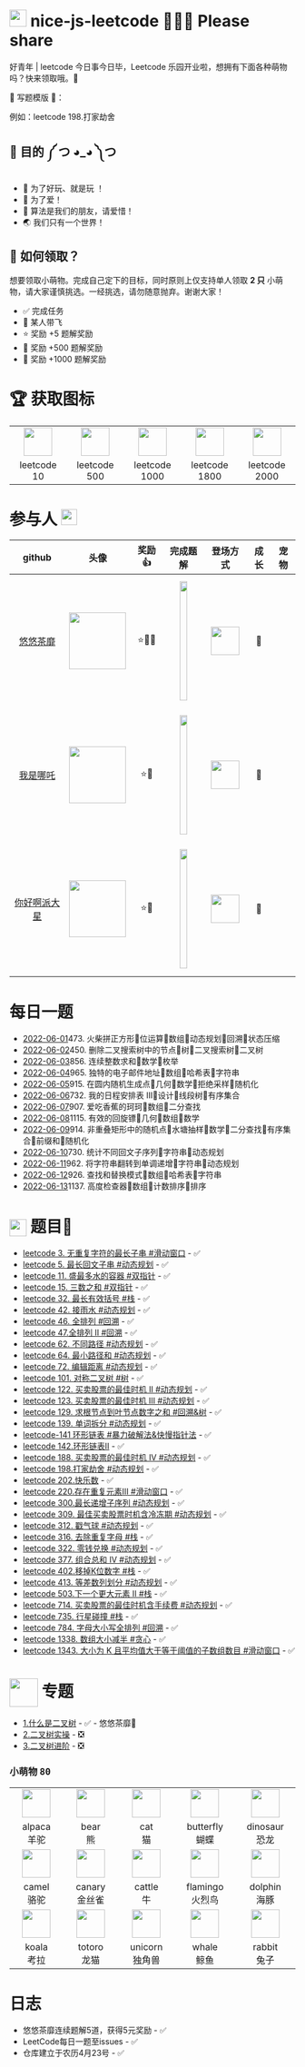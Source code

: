 # <img src="https://emojis.slackmojis.com/emojis/images/1588315024/8823/hyperkitty.gif?1588315024" width="30" /> nice-js-leetcode  🎉🎉🎉  Please share

好青年 | leetcode 今日事今日毕，Leetcode 乐园开业啦，想拥有下面各种萌物吗？快来领取哦。🌈

🌟 写题模版 🌟：

例如：leetcode 198.打家劫舍

## 💖 目的 ༼ つ ◕_◕ ༽つ

- 🎁 为了好玩、就是玩 ！
- 💖 为了爱！
- 🙂 算法是我们的朋友，请爱惜！
- 🌏 我们只有一个世界！

## 💄 如何领取？

想要领取小萌物。完成自己定下的目标，同时原则上仅支持单人领取 **2 只** 小萌物，请大家谨慎挑选。一经挑选，请勿随意抛弃。谢谢大家！

- ✅ 完成任务 
- 🚀 某人带飞
- ⭐ 奖励 +5 题解奖励
- 🚩 奖励 +500 题解奖励
- 👑 奖励 +1000 题解奖励

# 🏆 获取图标

<table>
<tr>
  <td align="center"><img src="https://avatars0.githubusercontent.com/u/75349299?s=200&v=4" width="50" /></td>
  <td align="center"><img src="https://avatars0.githubusercontent.com/u/75349401?s=200&v=4" width="50" /></td>
  <td align="center"><img src="https://avatars0.githubusercontent.com/u/75229308?s=200&v=4" width="50" /></td>
  <td align="center"><img src="https://avatars0.githubusercontent.com/u/75229393?s=200&v=4" width="50" /></td>
  <td align="center"><img src="https://avatars0.githubusercontent.com/u/75106065?s=200&v=4" width="50" /></td>
</tr>
<tr>
  <td width="160" align="center">leetcode 10<br /></td>
  <td width="160" align="center">leetcode 500<br /></td>
  <td width="160" align="center">leetcode 1000<br /></td>
  <td width="160" align="center">leetcode 1800<br /></td>
  <td width="160" align="center">leetcode 2000<br /></td>
</tr>
</table>

# 参与人 <img src="https://emojis.slackmojis.com/emojis/images/1621024394/39092/cat-roll.gif?1621024394" width="28" />

| github | 头像 | 奖励 👍 | 完成题解 | 登场方式 | 成长 | 宠物 |
| :---: | :---: | :---: | :---: | :---: | :---: | :---: |
| [悠悠茶靡](https://github.com/dreamjean) | <img src="https://avatars.githubusercontent.com/u/58740404?v=4" width="100" align="middle" /> | ⭐🍬🍧 |  [<img  style="margin: 10px" height="210px" width="48%" src="https://leetcard.jacoblin.cool/dreamjean720?theme=unicorn&site=cn">](https://leetcard.jacoblin.cool/dreamjean720?theme=unicorn&site=cn) | <img src="https://avatars0.githubusercontent.com/u/75349401?s=200&v=4" width="50" /> | 🐣 | |
| [我是哪吒](https://github.com/webVueBlog) | <img src="https://avatars.githubusercontent.com/u/59645426?v=4" width="100" align="middle" /> | ⭐🍧 |  [<img  style="margin: 10px" height="210px" width="48%" src="https://leetcard.jacoblin.cool/jeskson?theme=unicorn&site=cn">](https://leetcard.jacoblin.cool/jeskson?theme=unicorn&site=cn) | <img src="https://avatars0.githubusercontent.com/u/75349299?s=200&v=4" width="50" /> | 🐣 | |
| [你好啊派大星](https://github.com/Anonymity94) | <img src="https://avatars.githubusercontent.com/u/13148447?v=4" width="100" align="middle" /> | ⭐🍧 |  [<img  style="margin: 10px" height="210px" width="48%" src="https://leetcard.jacoblin.cool/ni-hao-a-pai-da-xing?theme=unicorn&site=cn">](https://leetcard.jacoblin.cool/ni-hao-a-pai-da-xing?theme=unicorn&site=cn) | <img src="https://avatars0.githubusercontent.com/u/75349299?s=200&v=4" width="50" /> | 🐣 | |

# 每日一题

- [2022-06-01](https://github.com/nice-people-frontend-community/nice-js-leetcode/issues/41)473. 火柴拼正方形👋位运算👋数组👋动态规划👋回溯👋状态压缩
- [2022-06-02](https://github.com/nice-people-frontend-community/nice-js-leetcode/issues/42)450. 删除二叉搜索树中的节点👋树👋二叉搜索树👋二叉树
- [2022-06-03](https://github.com/nice-people-frontend-community/nice-js-leetcode/issues/43)856. 连续整数求和👋数学👋枚举
- [2022-06-04](https://github.com/nice-people-frontend-community/nice-js-leetcode/issues/44)965. 独特的电子邮件地址👋数组👋哈希表👋字符串
- [2022-06-05](https://github.com/nice-people-frontend-community/nice-js-leetcode/issues/45)915. 在圆内随机生成点👋几何👋数学👋拒绝采样👋随机化
- [2022-06-06](https://github.com/nice-people-frontend-community/nice-js-leetcode/issues/46)732. 我的日程安排表 III👋设计👋线段树👋有序集合
- [2022-06-07](https://github.com/nice-people-frontend-community/nice-js-leetcode/issues/47)907. 爱吃香蕉的珂珂👋数组👋二分查找
- [2022-06-08](https://github.com/nice-people-frontend-community/nice-js-leetcode/issues/48)1115. 有效的回旋镖👋几何👋数组👋数学
- [2022-06-09](https://github.com/nice-people-frontend-community/nice-js-leetcode/issues/49)914. 非重叠矩形中的随机点👋水塘抽样👋数学👋二分查找👋有序集合👋前缀和👋随机化
- [2022-06-10](https://github.com/nice-people-frontend-community/nice-js-leetcode/issues/50)730. 统计不同回文子序列👋字符串👋动态规划
- [2022-06-11](https://github.com/nice-people-frontend-community/nice-js-leetcode/issues/51)962. 将字符串翻转到单调递增👋字符串👋动态规划
- [2022-06-12](https://github.com/nice-people-frontend-community/nice-js-leetcode/issues/52)926. 查找和替换模式👋数组👋哈希表👋字符串
- [2022-06-13](https://github.com/nice-people-frontend-community/nice-js-leetcode/issues/53)1137. 高度检查器👋数组👋计数排序👋排序

# <img align='center' src='https://github.com/mayankchaudhary26/Cool-Readme-ideas/blob/master/data/octocat/daftpunktocat-guy.gif' width='30'> 题目💯

- [leetcode 3. 无重复字符的最长子串 #滑动窗口](https://github.com/nice-people-frontend-community/nice-js-leetcode/issues/18) - ✅
- [leetcode 5. 最长回文子串 #动态规划](https://github.com/nice-people-frontend-community/nice-js-leetcode/issues/7) - ✅
- [leetcode 11. 盛最多水的容器 #双指针](https://github.com/nice-people-frontend-community/nice-js-leetcode/issues/5) - ✅
- [leetcode 15. 三数之和 #双指针](https://github.com/nice-people-frontend-community/nice-js-leetcode/issues/8) - ✅
- [leetcode 32. 最长有效括号 #栈](https://github.com/nice-people-frontend-community/nice-js-leetcode/issues/6) - ✅
- [leetcode 42. 接雨水 #动态规划](https://github.com/nice-people-frontend-community/nice-js-leetcode/issues/4) - ✅
- [leetcode 46. 全排列 #回溯](https://github.com/nice-people-frontend-community/nice-js-leetcode/issues/26) - ✅
- [leetcode 47.全排列 II #回溯](https://github.com/nice-people-frontend-community/nice-js-leetcode/issues/20) - ✅
- [leetcode 62. 不同路径 #动态规划](https://github.com/nice-people-frontend-community/nice-js-leetcode/issues/34) - ✅
- [leetcode 64. 最小路径和 #动态规划](https://github.com/nice-people-frontend-community/nice-js-leetcode/issues/28) - ✅
- [leetcode 72. 编辑距离 #动态规划](https://github.com/nice-people-frontend-community/nice-js-leetcode/issues/15) - ✅
- [leetcode 101. 对称二叉树 #树](https://github.com/nice-people-frontend-community/nice-js-leetcode/issues/25) - ✅
- [leetcode 122. 买卖股票的最佳时机 II #动态规划](https://github.com/nice-people-frontend-community/nice-js-leetcode/issues/9) - ✅
- [leetcode 123. 买卖股票的最佳时机 III #动态规划](https://github.com/nice-people-frontend-community/nice-js-leetcode/issues/12) - ✅
- [leetcode 129. 求根节点到叶节点数字之和 #回溯&树](https://github.com/nice-people-frontend-community/nice-js-leetcode/issues/35) - ✅
- [leetcode 139. 单词拆分 #动态规划](https://github.com/nice-people-frontend-community/nice-js-leetcode/issues/16) - ✅
- [leetcode-141 环形链表 #暴力破解法&快慢指针法](https://github.com/nice-people-frontend-community/nice-js-leetcode/issues/36) - ✅
- [leetcode 142.环形链表II](https://github.com/nice-people-frontend-community/nice-js-leetcode/issues/37) - ✅
- [leetcode 188. 买卖股票的最佳时机 IV #动态规划](https://github.com/nice-people-frontend-community/nice-js-leetcode/issues/13) - ✅
- [leetcode 198.打家劫舍 #动态规划](https://github.com/nice-people-frontend-community/nice-js-leetcode/issues/11) - ✅
- [leetcode 202.快乐数](https://github.com/nice-people-frontend-community/nice-js-leetcode/issues/38) - ✅
- [leetcode 220.存在重复元素III #滑动窗口](https://github.com/nice-people-frontend-community/nice-js-leetcode/issues/21) - ✅
- [leetcode 300.最长递增子序列 #动态规划](https://github.com/nice-people-frontend-community/nice-js-leetcode/issues/19) - ✅
- [leetcode 309. 最佳买卖股票时机含冷冻期 #动态规划](https://github.com/nice-people-frontend-community/nice-js-leetcode/issues/10) - ✅
- [leetcode 312. 戳气球 #动态规划](https://github.com/nice-people-frontend-community/nice-js-leetcode/issues/30) - ✅
- [leetcode 316. 去除重复字母 #栈](https://github.com/nice-people-frontend-community/nice-js-leetcode/issues/17) - ✅
- [leetcode 322. 零钱兑换 #动态规划](https://github.com/nice-people-frontend-community/nice-js-leetcode/issues/29) - ✅
- [leetcode 377. 组合总和 Ⅳ #动态规划](https://github.com/nice-people-frontend-community/nice-js-leetcode/issues/31) - ✅
- [leetcode 402.移掉K位数字 #栈](https://github.com/nice-people-frontend-community/nice-js-leetcode/issues/23) - ✅
- [leetcode 413. 等差数列划分 #动态规划](https://github.com/nice-people-frontend-community/nice-js-leetcode/issues/32) - ✅
- [leetcode 503.下一个更大元素 II #栈](https://github.com/nice-people-frontend-community/nice-js-leetcode/issues/22) - ✅
- [leetcode 714. 买卖股票的最佳时机含手续费 #动态规划](https://github.com/nice-people-frontend-community/nice-js-leetcode/issues/14) - ✅
- [leetcode 735. 行星碰撞 #栈](https://github.com/nice-people-frontend-community/nice-js-leetcode/issues/24) - ✅
- [leetcode 784. 字母大小写全排列 #回溯](https://github.com/nice-people-frontend-community/nice-js-leetcode/issues/39) - ✅
- [leetcode 1338. 数组大小减半 #贪心](https://github.com/nice-people-frontend-community/nice-js-leetcode/issues/33) - ✅
- [leetcode 1343. 大小为 K 且平均值大于等于阈值的子数组数目 #滑动窗口](https://github.com/nice-people-frontend-community/nice-js-leetcode/issues/27) - ✅

# <img align='center' src='https://github.com/mayankchaudhary26/Cool-Readme-ideas/blob/master/data/chill%20scene.gif' width='50'> 专题

- [1.什么是二叉树](https://github.com/nice-people-frontend-community/nice-js-leetcode/issues/1) - ✅ - 悠悠茶靡🚀
- [2.二叉树实操](https://github.com/nice-people-frontend-community/nice-js-leetcode/issues/2) - ❎
- [3.二叉树进阶](https://github.com/nice-people-frontend-community/nice-js-leetcode/issues/3) - ❎


### 小萌物 <kbd>80</kbd>

<table>
<tr>
  <td align="center"><img src="https://avatars0.githubusercontent.com/u/70752315?s=200&v=4" width="50" /></td>
  <td align="center"><img src="https://avatars0.githubusercontent.com/u/70750582?s=200&v=4" width="50" /></td>
  <td align="center"><img src="https://avatars0.githubusercontent.com/u/72658591?s=200&v=4" width="50" /></td>
  <td align="center"><img src="https://avatars0.githubusercontent.com/u/70750798?s=200&v=4" width="50" /></td>
  <td align="center"><img src="https://avatars0.githubusercontent.com/u/70752846?s=200&v=4" width="50" /></td>
</tr>
<tr>
  <td width="160" align="center">alpaca<br />羊驼</td>
  <td width="160" align="center">bear<br />熊</td>
  <td width="160" align="center">cat<br />猫</td>
  <td width="160" align="center">butterfly<br />蝴蝶</td>
  <td width="160" align="center">dinosaur<br />恐龙</td>
</tr>
 
 <tr>
  <td align="center"><img src="https://avatars0.githubusercontent.com/u/70752397?s=200&v=4" width="50" /></td>
  <td align="center"><img src="https://avatars0.githubusercontent.com/u/70757575?s=200&v=4" width="50" /></td>
  <td align="center"><img src="https://avatars0.githubusercontent.com/u/70751211?s=200&v=4" width="50" /></td>
  <td align="center"><img src="https://avatars0.githubusercontent.com/u/71747962?s=200&v=4" width="50" /></td>
  <td align="center"><img src="https://avatars0.githubusercontent.com/u/70783522?s=200&v=4" width="50" /></td>
</tr>
<tr>
  <td width="160" align="center">camel<br />骆驼</td>
  <td width="160" align="center">canary<br />金丝雀</td>
  <td width="160" align="center">cattle<br />牛</td>
  <td width="160" align="center">flamingo<br />火烈鸟</td>
  <td width="160" align="center">dolphin<br />海豚</td>
</tr>
 
<tr>
  <td align="center"><img src="https://avatars0.githubusercontent.com/u/70750089?s=200&v=4" width="50" /></td>
  <td align="center"><img src="https://avatars0.githubusercontent.com/u/70783073?s=200&v=4" width="50" /></td>
  <td align="center"><img src="https://avatars0.githubusercontent.com/u/70783423?s=200&v=4" width="50" /></td>
  <td align="center"><img src="https://avatars0.githubusercontent.com/u/70752793?s=200&v=4" width="50" /></td>
  <td align="center"><img src="https://avatars0.githubusercontent.com/u/70783302?s=200&v=4" width="50" /></td>
</tr>
<tr>
  <td width="160" align="center">koala<br />考拉</td>
  <td width="160" align="center">totoro<br />龙猫</td>
  <td width="160" align="center">unicorn<br />独角兽</td>
  <td width="160" align="center">whale<br />鲸鱼</td>
  <td width="160" align="center">rabbit<br />兔子</td>
</tr>
</table>

# 日志

- 悠悠茶靡连续题解5道，获得5元奖励 - ✅
- LeetCode每日一题至issues - ✅
- 仓库建立于农历4月23号 - ✅

